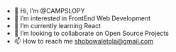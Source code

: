 - 👋 Hi, I’m @CAMPSLOPY
- 👀 I’m interested in FrontEnd Web Development
- 🌱 I’m currently learning React
- 💞️ I’m looking to collaborate on Open Source Projects
- 📫 How to reach me shobowaletola@gmail.com

<!---
CAMPSLOPY/CAMPSLOPY is a ✨ special ✨ repository because its `README.md` (this file) appears on your GitHub profile.
You can click the Preview link to take a look at your changes.
--->
